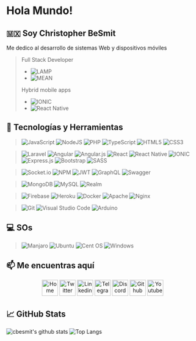# Hola Mundo!

## 🇲🇽 Soy Christopher BeSmit
Me dedico al desarrollo de sistemas Web y dispositivos móviles

> Full Stack Developer
> - ![LAMP](https://img.shields.io/badge/Full-LAMP-orange.svg)
> - ![MEAN](https://img.shields.io/badge/Full-MEAN-green.svg)
>
> Hybrid mobile apps 
> - ![IONIC](https://img.shields.io/badge/-IONIC-blue.svg)
> - ![React Native](https://img.shields.io/badge/-ReactNative-1abc9c.svg)
>

## 🔧 Tecnologías y Herramientas

> ![JavaScript](https://img.shields.io/badge/javascript-%23323330.svg?style=for-the-badge&logo=javascript&logoColor=%23F7DF1E) 
![NodeJS](https://img.shields.io/badge/node.js-6DA55F?style=for-the-badge&logo=node.js&logoColor=white)
![PHP](https://img.shields.io/badge/php-%23777BB4.svg?style=for-the-badge&logo=php&logoColor=white)
![TypeScript](https://img.shields.io/badge/typescript-%23007ACC.svg?style=for-the-badge&logo=typescript&logoColor=white)
![HTML5](https://img.shields.io/badge/html5-%23E34F26.svg?style=for-the-badge&logo=html5&logoColor=white)
![CSS3](https://img.shields.io/badge/css3-%231572B6.svg?style=for-the-badge&logo=css3&logoColor=white)

> ![Laravel](https://img.shields.io/badge/laravel-%23FF2D20.svg?style=for-the-badge&logo=laravel&logoColor=white)
![Angular](https://img.shields.io/badge/angular-%23DD0031.svg?style=for-the-badge&logo=angular&logoColor=white)
![Angular.js](https://img.shields.io/badge/angular.js-%23E23237.svg?style=for-the-badge&logo=angularjs&logoColor=white)
![React](https://img.shields.io/badge/react-%2320232a.svg?style=for-the-badge&logo=react&logoColor=%2361DAFB)
![React Native](https://img.shields.io/badge/react_native-%2320232a.svg?style=for-the-badge&logo=react&logoColor=%2361DAFB)
![IONIC](https://img.shields.io/badge/Ionic-3880FF?style=for-the-badge&logo=ionic&logoColor=white
)
![Express.js](https://img.shields.io/badge/express.js-%23404d59.svg?style=for-the-badge&logo=express&logoColor=%2361DAFB)
![Bootstrap](https://img.shields.io/badge/bootstrap-%23563D7C.svg?style=for-the-badge&logo=bootstrap&logoColor=white)
![SASS](https://img.shields.io/badge/SASS-hotpink.svg?style=for-the-badge&logo=SASS&logoColor=white)

> ![Socket.io](https://img.shields.io/badge/Socket.io-black?style=for-the-badge&logo=socket.io&badgeColor=010101)
![NPM](https://img.shields.io/badge/NPM-%23000000.svg?style=for-the-badge&logo=npm&logoColor=white)
![JWT](https://img.shields.io/badge/JWT-black?style=for-the-badge&logo=JSON%20web%20tokens)
![GraphQL](https://img.shields.io/badge/-GraphQL-E10098?style=for-the-badge&logo=graphql&logoColor=white)
![Swagger](https://img.shields.io/badge/-Swagger-%23Clojure?style=for-the-badge&logo=swagger&logoColor=white)

> ![MongoDB](https://img.shields.io/badge/MongoDB-%234ea94b.svg?style=for-the-badge&logo=mongodb&logoColor=white)
![MySQL](https://img.shields.io/badge/mysql-%2300f.svg?style=for-the-badge&logo=mysql&logoColor=white)
![Realm](https://img.shields.io/badge/Realm-39477F?style=for-the-badge&logo=realm&logoColor=white)

> ![Firebase](https://img.shields.io/badge/firebase-%23039BE5.svg?style=for-the-badge&logo=firebase)
![Heroku](https://img.shields.io/badge/heroku-%23430098.svg?style=for-the-badge&logo=heroku&logoColor=white)
![Docker](https://img.shields.io/badge/docker-%230db7ed.svg?style=for-the-badge&logo=docker&logoColor=white)
![Apache](https://img.shields.io/badge/apache-%23D42029.svg?style=for-the-badge&logo=apache&logoColor=white)
![Nginx](https://img.shields.io/badge/nginx-%23009639.svg?style=for-the-badge&logo=nginx&logoColor=white)

> ![Git](https://img.shields.io/badge/git-%23F05033.svg?style=for-the-badge&logo=git&logoColor=white)
![Visual Studio Code](https://img.shields.io/badge/Visual%20Studio%20Code-0078d7.svg?style=for-the-badge&logo=visual-studio-code&logoColor=white)
![Arduino](https://img.shields.io/badge/-Arduino-00979D?style=for-the-badge&logo=Arduino&logoColor=white)


## 💻 SOs

> ![Manjaro](https://img.shields.io/badge/Manjaro-35BF5C?style=for-the-badge&logo=Manjaro&logoColor=white)
![Ubuntu](https://img.shields.io/badge/Ubuntu-E95420?style=for-the-badge&logo=ubuntu&logoColor=white)
![Cent OS](https://img.shields.io/badge/cent%20os-002260?style=for-the-badge&logo=centos&logoColor=F0F0F0)
![Windows](https://img.shields.io/badge/Windows-0078D6?style=for-the-badge&logo=windows&logoColor=white)

## 📫 Me encuentras aquí
<p align="center">
  <a href="https://besmit.com/"><img alt="Home" height="42" width="42" src="https://img.icons8.com/color/48/000000/web.png"></a>
  <a href="https://twitter.com/Besmit_"><img alt="Twitter" height="42" width="42" src="https://img.icons8.com/color/48/000000/twitter--v1.png"></a>
  <a href="https://www.linkedin.com/in/besmit/"><img alt="Linkedin" height="42" width="42" src="https://img.icons8.com/color/48/000000/linkedin.png"></a>
  <a href="https://t.me/besmit"><img alt="Telegram" height="42" width="42" src="https://img.icons8.com/doodle/48/000000/telegram.png"></a>
  <a href="https://discordapp.com/users/812396239807184916"><img alt="Discord" height="42" width="42" src="https://img.icons8.com/fluency/48/000000/discord-new-logo.png"></a>
  <a href="https://github.com/cbesmit"><img alt="Github" height="42" width="42" src="https://img.icons8.com/fluency/48/000000/github.png"></a>
  <a href="https://www.youtube.com/channel/UCbm9gOE8lkfgTcPb93I-maA"><img alt="Youtube" height="42" width="42" src="https://img.icons8.com/fluency/48/000000/youtube-play.png"></a>
</p>

## &#x1f4c8; GitHub Stats
<p align="center">

![cbesmit's github stats](https://github-readme-stats.vercel.app/api?username=cbesmit&count_private=true)
![Top Langs](https://github-readme-stats.vercel.app/api/top-langs/?username=cbesmit&layout=compact)

</p>